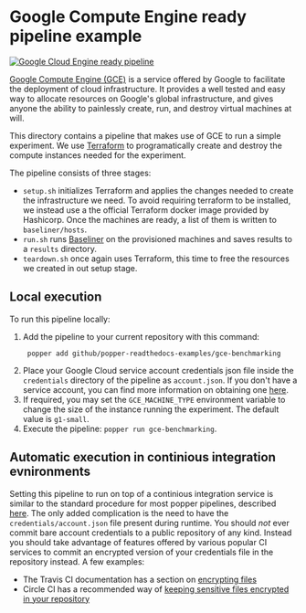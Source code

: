 # Google Compute Engine ready pipeline example

[![Google Cloud Engine ready pipeline](https://img.shields.io/badge/GCE-ready-blue.svg)](https://github.com/popperized/popper-readthedocs-examples/tree/master/pipelines/gce-benchmarking)


[Google Compute Engine (GCE)](https://cloud.google.com/compute/) is a service
offered by Google to facilitate the deployment of cloud infrastructure. It
provides a well tested and easy way to allocate resources on Google's global
infrastructure, and gives anyone the ability to painlessly create, run, and
destroy virtual machines at will.

This directory contains a pipeline that makes use of GCE to run a simple
experiment. We use [Terraform](https://www.terraform.io/) to programatically
create and destroy the compute instances needed for the experiment.

The pipeline consists of three stages:

- `setup.sh` initializes Terraform and applies the changes needed to create the
  infrastructure we need. To avoid requiring terraform to be installed, we
  instead use a the official Terraform docker image provided by Hashicorp. Once
  the machines are ready, a list of them is written to `baseliner/hosts`.
- `run.sh` runs [Baseliner](https://github.com/ivotron/baseliner) on the
  provisioned machines and saves results to a `results` directory.
- `teardown.sh` once again uses Terraform, this time to free the resources we
  created in out setup stage.

## Local execution

To run this pipeline locally:
1. Add the pipeline to your current repository with this command:
   ```
    popper add github/popper-readthedocs-examples/gce-benchmarking
   ```
1. Place your Google Cloud service account credentials json file inside the
   `credentials` directory of the pipeline as `account.json`. If you don't have
   a service account, you can find more information on obtaining one
   [here](https://cloud.google.com/iam/docs/creating-managing-service-account-keys).
2. If required, you may set the `GCE_MACHINE_TYPE` environment variable to
   change the size of the instance running the experiment. The default value is
   `g1-small`.
3. Execute the pipeline: `popper run gce-benchmarking`.

## Automatic execution in continious integration evnironments

Setting this pipeline to run on top of a continious integration service is similar to the standard procedure for most popper pipelines, described [here](http://popper.readthedocs.io/en/latest/ci/popperci.html). The only added complication is the need to have the `credentials/account.json` file present during runtime. You should _not_ ever commit bare account credentials to a public repository of any kind. Instead you should take advantage of features offered by various popular CI services to commit an encrypted version of your credentials file in the repository instead. A few examples:

- The Travis CI documentation has a section on [encrypting
files](https://docs.travis-ci.com/user/encrypting-files/<Paste>)
- Circle CI has a recommended way of [keeping sensitive files encrypted in your
repository](https://github.com/circleci/encrypted-files)



